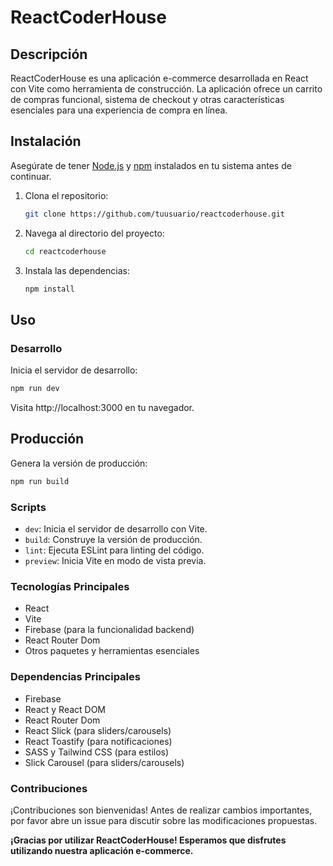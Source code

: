 # ReactCoderHouse


## Descripción

ReactCoderHouse es una aplicación e-commerce desarrollada en React con Vite como herramienta de construcción. La aplicación ofrece un carrito de compras funcional, sistema de checkout y otras características esenciales para una experiencia de compra en línea.

## Instalación

Asegúrate de tener [Node.js](https://nodejs.org/) y [npm](https://www.npmjs.com/) instalados en tu sistema antes de continuar.

1. Clona el repositorio:

    ```bash
    git clone https://github.com/tuusuario/reactcoderhouse.git
    ```

2. Navega al directorio del proyecto:

    ```bash
    cd reactcoderhouse
    ```

3. Instala las dependencias:


    ```bash
    npm install
    

## Uso

### Desarrollo

Inicia el servidor de desarrollo:

```bash 
npm run dev
```
    
Visita http://localhost:3000 en tu navegador.

  


## Producción

Genera la versión de producción:
```bash
npm run build
```

    

### Scripts

- `dev`: Inicia el servidor de desarrollo con Vite.
- `build`: Construye la versión de producción.
- `lint`: Ejecuta ESLint para linting del código.
- `preview`: Inicia Vite en modo de vista previa.

### Tecnologías Principales

- React
- Vite
- Firebase (para la funcionalidad backend)
- React Router Dom
- Otros paquetes y herramientas esenciales

### Dependencias Principales

- Firebase
- React y React DOM
- React Router Dom
- React Slick (para sliders/carousels)
- React Toastify (para notificaciones)
- SASS y Tailwind CSS (para estilos)
- Slick Carousel (para sliders/carousels)

### Contribuciones

¡Contribuciones son bienvenidas! Antes de realizar cambios importantes, por favor abre un issue para discutir sobre las modificaciones propuestas.


**¡Gracias por utilizar ReactCoderHouse! Esperamos que disfrutes utilizando nuestra aplicación e-commerce.**
